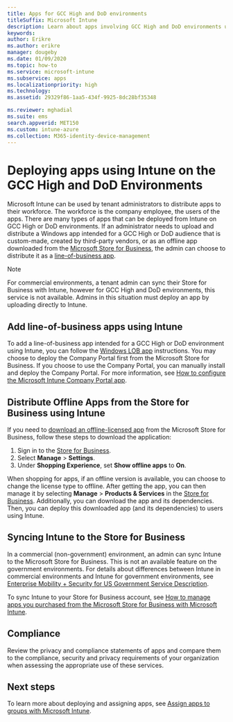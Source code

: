 ```yaml
---
title: Apps for GCC High and DoD environments
titleSuffix: Microsoft Intune
description: Learn about apps involving GCC High and DoD environments using Microsoft Intune.
keywords:
author: Erikre
ms.author: erikre
manager: dougeby
ms.date: 01/09/2020
ms.topic: how-to
ms.service: microsoft-intune
ms.subservice: apps
ms.localizationpriority: high
ms.technology:
ms.assetid: 29329f86-1aa5-434f-9925-8dc28bf35348

ms.reviewer: mghadial
ms.suite: ems
search.appverid: MET150
ms.custom: intune-azure
ms.collection: M365-identity-device-management
---
```


# Deploying apps using Intune on the GCC High and DoD Environments 

Microsoft Intune can be used by tenant administrators to distribute apps to their workforce. The workforce is the company employee, the users of the apps. There are many types of apps that can be deployed from Intune on GCC High or DoD environments. If an administrator needs to upload and distribute a Windows app intended for a GCC High or DoD audience that is custom-made, created by third-party vendors, or as an offline app downloaded from the [Microsoft Store for Business](https://businessstore.microsoft.com/store), the admin can choose to distribute it as a [line-of-business app](apps-add.md#app-types-in-microsoft-intune).  

> [!NOTE]
> For commercial environments, a tenant admin can sync their Store for Business with Intune, however for GCC High and DoD environments, this service is not available. Admins in this situation must deploy an app by uploading directly to Intune.  

## Add line-of-business apps using Intune 

To add a line-of-business app intended for a GCC High or DoD environment using Intune, you can follow the [Windows LOB app](lob-apps-windows.md) instructions. You may choose to deploy the Company Portal first from the Microsoft Store for Business. If you choose to use the Company Portal, you can manually install and deploy the Company Portal. For more information, see [How to configure the Microsoft Intune Company Portal app](company-portal-app.md). 

## Distribute Offline Apps from the Store for Business using Intune  

If you need to [download an offline-licensed app](https://docs.microsoft.com/microsoft-store/distribute-offline-apps#download-an-offline-licensed-app) from the Microsoft Store for Business, follow these steps to download the application: 

1. Sign in to the [Store for Business](https://businessstore.microsoft.com/).
2. Select **Manage** > **Settings**.
3. Under **Shopping Experience**, set **Show offline apps** to **On**.

When shopping for apps, if an offline version is available, you can choose to change the license type to offline. After getting the app, you can then manage it by selecting **Manage** > **Products & Services** in the [Store for Business](https://businessstore.microsoft.com/). Additionally, you can download the app and its dependencies. Then, you can deploy this downloaded app (and its dependencies) to users using Intune.  

## Syncing Intune to the Store for Business 

In a commercial (non-government) environment, an admin can sync Intune to the Microsoft Store for Business. This is not an available feature on the government environments. For details about differences between Intune in commercial environments and Intune for government environments, see [Enterprise Mobility + Security for US Government Service Description](https://docs.microsoft.com/enterprise-mobility-security/solutions/ems-govt-service-description).  

To sync Intune to your Store for Business account, see [How to manage apps you purchased from the Microsoft Store for Business with Microsoft Intune](windows-store-for-business.md).  

## Compliance 

Review the privacy and compliance statements of apps and compare them to the compliance, security and privacy requirements of your organization when assessing the appropriate use of these services.   

## Next steps

To learn more about deploying and assigning apps, see [Assign apps to groups with Microsoft Intune](apps-deploy.md).

 

